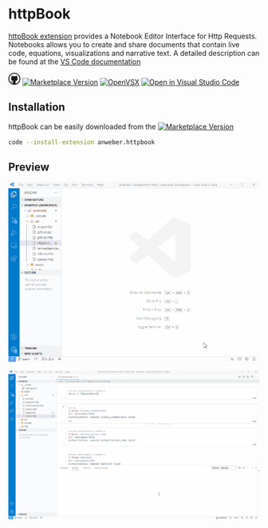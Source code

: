 # httpBook

[httpBook extension](https://marketplace.visualstudio.com/items?itemName=anweber.httpbook) provides a Notebook Editor Interface for Http Requests. Notebooks allows you to create and share documents that contain live code, equations, visualizations and narrative text. A detailed description can be found at the [VS Code documentation](https://code.visualstudio.com/docs/datascience/jupyter-notebooks)

[<svg width="24" height="24" viewBox="0 0 24 24" xmlns="http://www.w3.org/2000/svg" fill="currentColor"><path d="M12 0a12 12 0 1 0 0 24 12 12 0 0 0 0-24zm3.163 21.783h-.093a.513.513 0 0 1-.382-.14.513.513 0 0 1-.14-.372v-1.406c.006-.467.01-.94.01-1.416a3.693 3.693 0 0 0-.151-1.028 1.832 1.832 0 0 0-.542-.875 8.014 8.014 0 0 0 2.038-.471 4.051 4.051 0 0 0 1.466-.964c.407-.427.71-.943.885-1.506a6.77 6.77 0 0 0 .3-2.13 4.138 4.138 0 0 0-.26-1.476 3.892 3.892 0 0 0-.795-1.284 2.81 2.81 0 0 0 .162-.582c.033-.2.05-.402.05-.604 0-.26-.03-.52-.09-.773a5.309 5.309 0 0 0-.221-.763.293.293 0 0 0-.111-.02h-.11c-.23.002-.456.04-.674.111a5.34 5.34 0 0 0-.703.26 6.503 6.503 0 0 0-.661.343c-.215.127-.405.249-.573.362a9.578 9.578 0 0 0-5.143 0 13.507 13.507 0 0 0-.572-.362 6.022 6.022 0 0 0-.672-.342 4.516 4.516 0 0 0-.705-.261 2.203 2.203 0 0 0-.662-.111h-.11a.29.29 0 0 0-.11.02 5.844 5.844 0 0 0-.23.763c-.054.254-.08.513-.081.773 0 .202.017.404.051.604.033.199.086.394.16.582A3.888 3.888 0 0 0 5.702 10a4.142 4.142 0 0 0-.263 1.476 6.871 6.871 0 0 0 .292 2.12c.181.563.483 1.08.884 1.516.415.422.915.75 1.466.964.653.25 1.337.41 2.033.476a1.828 1.828 0 0 0-.452.633 2.99 2.99 0 0 0-.2.744 2.754 2.754 0 0 1-1.175.27 1.788 1.788 0 0 1-1.065-.3 2.904 2.904 0 0 1-.752-.824 3.1 3.1 0 0 0-.292-.382 2.693 2.693 0 0 0-.372-.343 1.841 1.841 0 0 0-.432-.24 1.2 1.2 0 0 0-.481-.101c-.04.001-.08.005-.12.01a.649.649 0 0 0-.162.02.408.408 0 0 0-.13.06.116.116 0 0 0-.06.1.33.33 0 0 0 .14.242c.093.074.17.131.232.171l.03.021c.133.103.261.214.382.333.112.098.213.209.3.33.09.119.168.246.231.381.073.134.15.288.231.463.188.474.522.875.954 1.145.453.243.961.364 1.476.351.174 0 .349-.01.522-.03.172-.028.343-.057.515-.091v1.743a.5.5 0 0 1-.533.521h-.062a10.286 10.286 0 1 1 6.324 0v.005z"/></svg>](https://github.com/AnWeber/httpbook) [![Marketplace Version](https://vsmarketplacebadge.apphb.com/version-short/anweber.httpbook.svg)](https://marketplace.visualstudio.com/items?itemName=anweber.httpbook) [![OpenVSX](https://img.shields.io/open-vsx/v/anweber/httpbook)](https://open-vsx.org/extension/anweber/httpbook) [![Open in Visual Studio Code](https://open.vscode.dev/badges/open-in-vscode.svg)](https://open.vscode.dev/Anweber/httpbook)

## Installation


httpBook can be easily downloaded from the [![Marketplace Version](https://vsmarketplacebadge.apphb.com/version-short/anweber.httpbook.svg)](https://marketplace.visualstudio.com/items?itemName=anweber.httpbook)

``` bash
code --install-extension anweber.httpbook
```

## Preview

![httpbook](/httpbook.gif)


![httpbook](/httpbook_oauth2.gif)
